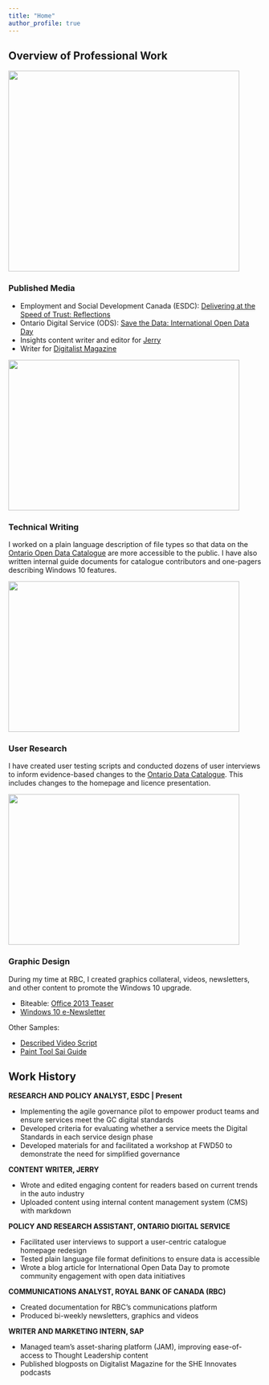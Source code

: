 ```yaml
---
title: "Home"
author_profile: true
---
```

## Overview of Professional Work
<p align="left">
  <img width="460" height="400" src="https://janeluwrites.files.wordpress.com/2021/06/sheinnovates-1024x1024-1.jpg?w=1024">
</p>

### Published Media
* Employment and Social Development Canada (ESDC): [Delivering at the Speed of Trust: Reflections](https://medium.com/good-trouble/delivering-at-the-speed-of-trust-reflections-19eedf83fdc0)
* Ontario Digital Service (ODS): [Save the Data: International Open Data Day](https://medium.com/ontariodigital/save-the-data-international-open-data-day-9150c19da489)
* Insights content writer and editor for [Jerry](https://getjerry.com/advice/author/jane-lu2)
* Writer for [Digitalist Magazine](http://digitalistmag.com/author/janelu/)

<p align="left">
  <img width="460" height="300" src="https://janeluwrites.files.wordpress.com/2021/06/pens-unsplash.jpg?w=1024">
</p>

### Technical Writing
I worked on a plain language description of file types so that data on the [Ontario Open Data Catalogue](https://data.ontario.ca/en/about#training-materials) are more accessible to the public. I have also written internal guide documents for catalogue contributors and one-pagers describing Windows 10 features.

<p align="left">
  <img width="460" height="300" src="https://janeluwrites.files.wordpress.com/2021/06/ux-indonesia-w00fke6e8ze-unsplash.jpg?w=1024">
</p>

### User Research
I have created user testing scripts and conducted dozens of user interviews to inform evidence-based changes to the [Ontario Data Catalogue](https://data.ontario.ca/en/about#training-materials). This includes changes to the homepage and licence presentation.

<p align="left">
  <img width="460" height="300" src="https://janeluwrites.files.wordpress.com/2021/06/ods.jpg?w=800">
</p>

### Graphic Design
During my time at RBC, I created graphics collateral, videos, newsletters, and other content to promote the Windows 10 upgrade.

* Biteable: [Office 2013 Teaser](https://biteable.com/watch/office-2013-teaser-2046108/f2cf3204b8578c8110f82158145495876e0179d2)
* [Windows 10 e-Newsletter](https://janeluwrites.files.wordpress.com/2021/06/win10-enewsletter-dec-13-2018-v4.pdf)

Other Samples:
* [Described Video Script](https://janeluwrites.files.wordpress.com/2021/06/windows-10-teaser-video-english-script-a.pdf)
* [Paint Tool Sai Guide](https://janeluwrites.files.wordpress.com/2021/06/f81fec_d596f1871ce142fabd401aef8b8cbb7a.pdf)

## Work History
**RESEARCH AND POLICY ANALYST, ESDC | Present**

* Implementing the agile governance pilot to empower product teams and ensure services meet the GC digital standards 
* Developed criteria for evaluating whether a service meets the Digital Standards in each service design phase 
* Developed materials for and facilitated a workshop at FWD50 to demonstrate the need for simplified governance

**CONTENT WRITER, JERRY**

* Wrote and edited engaging content for readers based on current trends in the auto industry
* Uploaded content using internal content management system (CMS) with markdown

**POLICY AND RESEARCH ASSISTANT, ONTARIO DIGITAL SERVICE**

* Facilitated user interviews to support a user-centric catalogue homepage redesign
* Tested plain language file format definitions to ensure data is accessible
* Wrote a blog article for International Open Data Day to promote community engagement with open data initiatives

**COMMUNICATIONS ANALYST, ROYAL BANK OF CANADA (RBC)**

* Created documentation for RBC’s communications platform
* Produced bi-weekly newsletters, graphics and videos

**WRITER AND MARKETING INTERN, SAP**

* Managed team’s asset-sharing platform (JAM), improving ease-of-access to Thought Leadership content
* Published blogposts on Digitalist Magazine for the SHE Innovates podcasts
